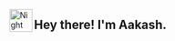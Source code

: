 <img alt="Night Coding" src="./assets/Hand%20Wave.gif" width='40' align="left"/><h2>Hey there! I'm Aakash.</h2>

<!-- ## 👋 &nbsp;Hey there! I'm Aakash -->

<p align="center">

</p>
